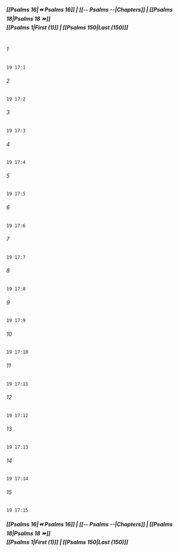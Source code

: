 
##### **[[Psalms 16|⏪ Psalms 16]] | [[-- Psalms --|Chapters]] | [[Psalms 18|Psalms 18 ⏩]]**<br>**[[Psalms 1|First (1)]] | [[Psalms 150|Last (150)]]**<br><br>

###### 1
``` verse
19 17:1
```
###### 2
``` verse
19 17:2
```
###### 3
``` verse
19 17:3
```
###### 4
``` verse
19 17:4
```
###### 5
``` verse
19 17:5
```
###### 6
``` verse
19 17:6
```
###### 7
``` verse
19 17:7
```
###### 8
``` verse
19 17:8
```
###### 9
``` verse
19 17:9
```
###### 10
``` verse
19 17:10
```
###### 11
``` verse
19 17:11
```
###### 12
``` verse
19 17:12
```
###### 13
``` verse
19 17:13
```
###### 14
``` verse
19 17:14
```
###### 15
``` verse
19 17:15
```

##### **[[Psalms 16|⏪ Psalms 16]] | [[-- Psalms --|Chapters]] | [[Psalms 18|Psalms 18 ⏩]]**<br>**[[Psalms 1|First (1)]] | [[Psalms 150|Last (150)]]**
